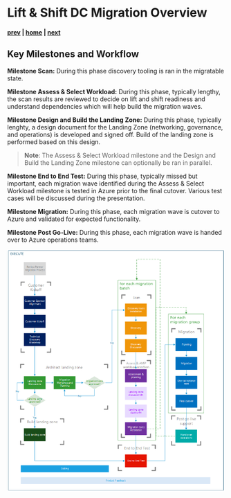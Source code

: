 # Lift & Shift DC Migration Overview

#### [prev](./welcome.md) | [home](./welcome.md)  | [next](./scan.md)

## Key Milestones and Workflow

**Milestone Scan:** During this phase discovery tooling is ran in the migratable state. 

**Milestone Assess & Select Workload:** During this phase, typically lengthy, the scan results are reviewed to decide on lift and shift readiness and understand dependencies which will help build the migration waves.

**Milestone Design and Build the Landing Zone:** During this phase, typically lenghty, a design document for the Landing Zone (networking, governance, and operations) is developed and signed off. Build of the landing zone is 
performed based on this design.

>**Note**: The Assess & Select Workload milestone and the Design and Build the Landing Zone milestone can optionally be ran in parallel. 

**Milestone End to End Test:** During this phase, typically missed but important, each migration wave identified during the Assess & Select Workload milestone is tested in Azure prior to the final cutover. Various test cases will be discussed during the presentation.

**Milestone Migration:** During this phase, each migration wave is cutover to Azure and validated for expected functionality. 

**Milestone Post Go-Live:** During this phase, each migration wave is handed over to Azure operations teams. 

![Concept Diagram](/png/LiftandShift-dcmigration-workflow.png)